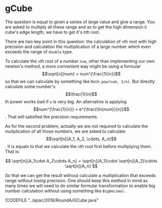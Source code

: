 # gCube

The question is equal to given a series of large value and give a range. You are asked to multiply all these
range and as to get the high dimension `D` cube's edge length, we have to get it's `D`th root.

There are two key point in this question: the calculation of `n`th root with high precision and calculation the
multiplication of a large number which even exceeds the range of `double` type.

To calculate the `n`th root of a number `num`, other than implementing our own newton's method, a more
convenient way might be using a formular $$\sqrt[n]{num} = num^{\frac{1}{n}}$$ so that we can calculate
by something like `Math.pow(num, 1/n)`. But directly calculate some number's $$\frac{1}{n}$$th power
works bad if `n` is very big. An alternative is applying $$num^{\frac{1}{n}} = e^{\frac{\ln{num}}{n}}$$.
That will satisfied the precision requirements.

As for the second problem, actually we are not required to calculate the muliplication of all those numbers,
we are asked to calculate $$\sqrt[n]{A_1, A_2, \cdots, A_n}$$. It is equals to that we calculate the
`n`th root first before multiplying them. That is:

$$
\sqrt[n]{A_1\cdot A_2\cdots A_n} = \sqrt[n]{A_1}\cdot \sqrt[n]{A_2}\cdots \sqrt[n]{A_n}
$$

So that we can get the result without calculate a multiplication that exceeds range without losing precision.
One should keep this method in mind as many times we will need to do similar formular transformation to
enable big number calculation without using something like `BigDecimal`.

!CODEFILE "../apac/2016/RoundA/GCube.java"
